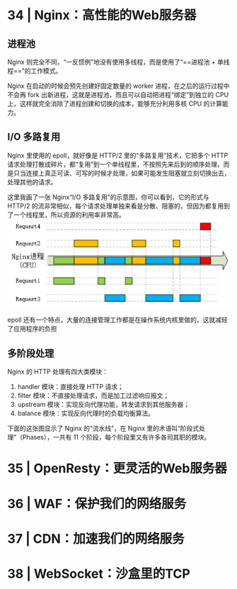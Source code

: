 # 34 | Nginx：高性能的Web服务器
## 进程池
Nginx 则完全不同，“一反惯例”地没有使用多线程，而是使用了“==进程池 + 单线程==”的工作模式。

Nginx 在启动的时候会预先创建好固定数量的 worker 进程，在之后的运行过程中不会再 fork 出新进程，这就是进程池，而且可以自动把进程“绑定”到独立的 CPU 上，这样就完全消除了进程创建和切换的成本，能够充分利用多核 CPU 的计算能力。

## I/O 多路复用
Nginx 里使用的 epoll，就好像是 HTTP/2 里的“多路复用”技术，它把多个 HTTP 请求处理打散成碎片，都“复用”到一个单线程里，不按照先来后到的顺序处理，而是只当连接上真正可读、可写的时候才处理，如果可能发生阻塞就立刻切换出去，处理其他的请求。

这里我画了一张 Nginx“I/O 多路复用”的示意图，你可以看到，它的形式与 HTTP/2 的流非常相似，每个请求处理单独来看是分散、阻塞的，但因为都复用到了一个线程里，所以资源的利用率非常高。
![title](https://raw.githubusercontent.com/Elingering/note-images/master/gitnote/2020/04/03/Snipaste_2020-04-03_11-54-51-1585886148265.png)

epoll 还有一个特点，大量的连接管理工作都是在操作系统内核里做的，这就减轻了应用程序的负担

## 多阶段处理
Nginx 的 HTTP 处理有四大类模块：
1. handler 模块：直接处理 HTTP 请求；
2. filter 模块：不直接处理请求，而是加工过滤响应报文；
3. upstream 模块：实现反向代理功能，转发请求到其他服务器；
4. balance 模块：实现反向代理时的负载均衡算法。

下面的这张图显示了 Nginx 的“流水线”，在 Nginx 里的术语叫“阶段式处理”（Phases），一共有 11 个阶段，每个阶段里又有许多各司其职的模块。





# 35 | OpenResty：更灵活的Web服务器

# 36 | WAF：保护我们的网络服务

# 37 | CDN：加速我们的网络服务

# 38 | WebSocket：沙盒里的TCP